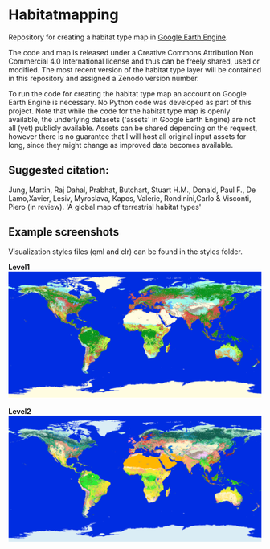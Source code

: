 # Habitatmapping
Repository for creating a habitat type map in [Google Earth Engine](https://earthengine.google.com/).

The code and map is released under a Creative Commons Attribution Non Commercial 4.0 International license and thus can be freely shared, used or modified.
The most recent version of the habitat type layer will be contained in this repository and assigned a Zenodo version number.

To run the code for creating the habitat type map an account on Google Earth Engine is necessary. No Python code was developed as part of this project. Note that while the code for the habitat type map is openly available, the underlying datasets ('assets' in Google Earth Engine) are not all (yet) publicly available. Assets can be shared depending on the request, however there is no guarantee that I will host all original input assets for long, since they might change as improved data becomes available.

## Suggested citation:

Jung, Martin, Raj Dahal, Prabhat, Butchart, Stuart H.M., Donald, Paul F., De Lamo,Xavier, Lesiv, Myroslava, Kapos, Valerie, Rondinini,Carlo & Visconti, Piero (in review). 'A global map of terrestrial habitat types'

<ZENODO>

## Example screenshots

Visualization styles files (qml and clr) can be found in the styles folder.

**Level1**
![Level 1](screen_lvl1.png)

**Level2**
![Level 2](screen_lvl2.png)
